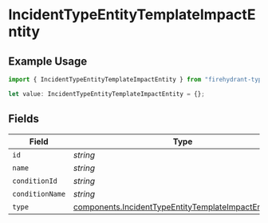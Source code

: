 # IncidentTypeEntityTemplateImpactEntity

## Example Usage

```typescript
import { IncidentTypeEntityTemplateImpactEntity } from "firehydrant-typescript-sdk/models/components";

let value: IncidentTypeEntityTemplateImpactEntity = {};
```

## Fields

| Field                                                                                                                          | Type                                                                                                                           | Required                                                                                                                       | Description                                                                                                                    |
| ------------------------------------------------------------------------------------------------------------------------------ | ------------------------------------------------------------------------------------------------------------------------------ | ------------------------------------------------------------------------------------------------------------------------------ | ------------------------------------------------------------------------------------------------------------------------------ |
| `id`                                                                                                                           | *string*                                                                                                                       | :heavy_minus_sign:                                                                                                             | N/A                                                                                                                            |
| `name`                                                                                                                         | *string*                                                                                                                       | :heavy_minus_sign:                                                                                                             | N/A                                                                                                                            |
| `conditionId`                                                                                                                  | *string*                                                                                                                       | :heavy_minus_sign:                                                                                                             | N/A                                                                                                                            |
| `conditionName`                                                                                                                | *string*                                                                                                                       | :heavy_minus_sign:                                                                                                             | N/A                                                                                                                            |
| `type`                                                                                                                         | [components.IncidentTypeEntityTemplateImpactEntityType](../../models/components/incidenttypeentitytemplateimpactentitytype.md) | :heavy_minus_sign:                                                                                                             | N/A                                                                                                                            |